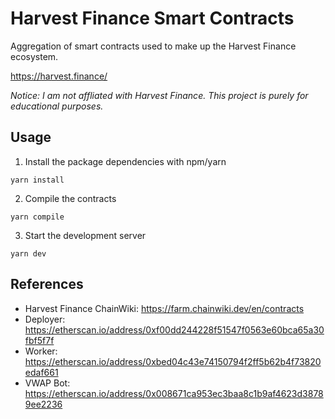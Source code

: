 # Harvest Finance Smart Contracts

Aggregation of smart contracts used to make up the Harvest Finance ecosystem.

https://harvest.finance/

*Notice: I am not affliated with Harvest Finance. This project is purely for educational purposes.*

## Usage

1. Install the package dependencies with npm/yarn

```
yarn install
```

2. Compile the contracts

```
yarn compile
```

3. Start the development server

```
yarn dev
```

## References

- Harvest Finance ChainWiki: https://farm.chainwiki.dev/en/contracts
- Deployer: https://etherscan.io/address/0xf00dd244228f51547f0563e60bca65a30fbf5f7f
- Worker: https://etherscan.io/address/0xbed04c43e74150794f2ff5b62b4f73820edaf661
- VWAP Bot: https://etherscan.io/address/0x008671ca953ec3baa8c1b9af4623d38789ee2236

